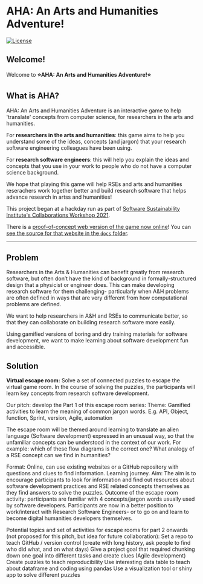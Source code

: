 # AHA: An Arts and Humanities Adventure!

[![License](https://img.shields.io/github/license/jezcope/ah-software-escape-room)](LICENSE)

## Welcome!

Welcome to **:star:AHA: An Arts and Humanities Adventure!:star:**

## What is AHA?

AHA: An Arts and Humanities Adventure is an interactive game to help 'translate' concepts from computer science, for researchers in the arts and humanities.

For **researchers in the arts and humanities**: this game aims to help you understand some of the ideas, concepts (and jargon) that your research software engineering colleagues have been using. 

For **research software engineers**: this will help you explain the ideas and concepts that you use in your work to people who do not have a computer science background.

We hope that playing this game will help RSEs and arts and humanities reserachers work together better and build research software that helps advance research in artss and humanities!

This project began at a hackday run as part of [Software Sustainability Institute's Collaborations Workshop 2021](https://software.ac.uk/cw21).

There is a [proof-of-concept web version of the game now online](https://jezcope.github.io/ah-software-escape-room)! You can [see the source for that website in the `docs` folder](https://github.com/lostRSEs/escape-room/tree/main/docs).

******************************************************************************

## Problem

Researchers in the Arts & Humanities can benefit greatly from research software, but often don’t have the kind of background in formally-structured design that a physicist or engineer does. This can make developing research software for them challenging- particularly when A&H problems are often defined in ways that are very different from how computational problems are defined.

We want to help researchers in A&H and RSEs to communicate better, so that they can collaborate on building research software more easily. 

Using gamified versions of boring and dry training materials for software development, we want to make learning about software development fun and accessible.

## Solution

**Virtual escape room:** Solve a set of connected puzzles to escape the virtual game room. In the course of solving the puzzles, the participants will learn key concepts from research software development.

Our pitch: develop the Part 1 of this escape room series:
Theme: Gamified activities to learn the meaning of common jargon words. E.g. API, Object, function, Sprint, version, Agile, automation

The escape room will be themed around learning to translate an alien language (Software development) expressed in an unusual way, so that the unfamiliar concepts can be understood in the context of our work. For example: which of these flow diagrams is the correct one? What analogy of a RSE concept can we find in humanities?

Format: Online, can use existing websites or a GitHub repository with questions and clues to find information. Learning journey.
Aim: The aim is to encourage participants to look for information and find out resources about software development practices and RSE related concepts themselves as they find answers to solve the puzzles.
Outcome of the escape room activity: participants are familiar with 4 concepts/jargon words usually used by software developers. Participants are now in a better position to work/interact with Research Software Engineers- or to go on and learn to become digital humanities developers themselves.


Potential topics and set of activities for escape rooms for part 2 onwards (not proposed for this pitch, but idea for future collaboration):
Set a repo to teach GitHub / version control (create with long history, ask people to find who did what, and on what days)
Give a project goal that required chunking down one goal into different tasks and create clues (Agile development)
Create puzzles to teach reproducibility
Use interesting data table to teach about dataframe and coding using pandas
Use a visualization tool or shiny app to solve different puzzles
